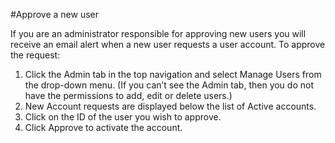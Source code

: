#Approve a new user

If you are an administrator responsible for approving new users you will receive an email alert when a new user requests a user account. To approve the request:

1.	Click the Admin tab in the top navigation and select Manage Users from the drop-down menu. (If you can’t see the Admin
tab, then you do not have the permissions to add, edit or delete users.)
2.	New Account requests are displayed below the list of Active accounts.
3.	Click on the ID of the user you wish to approve.
4.	Click Approve to activate the account.
